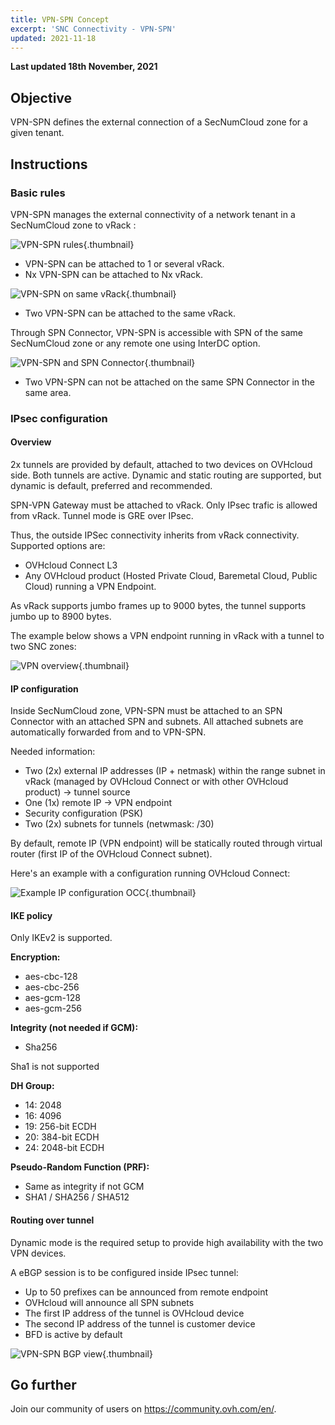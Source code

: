 ```yaml
---
title: VPN-SPN Concept
excerpt: 'SNC Connectivity - VPN-SPN'
updated: 2021-11-18
---
```


**Last updated 18th November, 2021**

## Objective

VPN-SPN defines the external connection of a SecNumCloud zone for a given tenant.

## Instructions

### Basic rules

VPN-SPN manages the external connectivity of a network tenant in a SecNumCloud zone to vRack :

![VPN-SPN rules](images/SNC-Elligibility-Rules-2.svg){.thumbnail}

* VPN-SPN can be attached to 1 or several vRack.
* Nx VPN-SPN can be attached to Nx vRack.

![VPN-SPN on same vRack](images/SNC-Elligibility-Rules-1.svg){.thumbnail}

* Two VPN-SPN can be attached to the same vRack.

Through SPN Connector, VPN-SPN is accessible with SPN of the same SecNumCloud zone or any remote one using InterDC option.

![VPN-SPN and SPN Connector](images/spn-connector-rules-vpn.svg){.thumbnail}

* Two VPN-SPN can not be attached on the same SPN Connector in the same area.

### IPsec configuration

#### Overview

2x tunnels are provided by default, attached to two devices on OVHcloud side. Both tunnels are active. Dynamic and static routing are supported, but dynamic is default, preferred and recommended.

SPN-VPN Gateway must be attached to vRack. Only IPsec trafic is allowed from vRack. Tunnel mode is GRE over IPsec.

Thus, the outside IPSec connectivity inherits from vRack connectivity. Supported options are:

* OVHcloud Connect L3
* Any OVHcloud product (Hosted Private Cloud, Baremetal Cloud, Public Cloud) running a VPN Endpoint.

As vRack supports jumbo frames up to 9000 bytes, the tunnel supports jumbo up to 8900 bytes.

The example below shows a VPN endpoint running in vRack with a tunnel to two SNC zones:

![VPN overview](images/SNC-SPN-VPN-vrack-v0.svg){.thumbnail}

#### IP configuration

Inside SecNumCloud zone, VPN-SPN must be attached to an SPN Connector with an attached SPN and subnets. All attached subnets are automatically forwarded from and to VPN-SPN.

Needed information:

* Two (2x) external IP addresses (IP + netmask) within the range subnet in vRack (managed by OVHcloud Connect or with other OVHcloud product) → tunnel source
* One (1x) remote IP → VPN endpoint
* Security configuration (PSK)
* Two (2x) subnets for tunnels (netwmask: /30)

By default, remote IP (VPN endpoint) will be statically routed through virtual router (first IP of the OVHcloud Connect subnet).

Here's an example with a configuration running OVHcloud Connect:

![Example IP configuration OCC](images/SNC-SPN-VPN-Routing-v0.svg){.thumbnail}

#### IKE policy

Only IKEv2 is supported.

**Encryption:**

* aes-cbc-128
* aes-cbc-256
* aes-gcm-128
* aes-gcm-256

**Integrity (not needed if GCM):**

* Sha256

Sha1 is not supported

**DH Group:**

* 14: 2048
* 16: 4096
* 19: 256-bit ECDH
* 20: 384-bit ECDH
* 24: 2048-bit ECDH

**Pseudo-Random Function (PRF):**

* Same as integrity if not GCM
* SHA1 / SHA256 / SHA512

#### Routing over tunnel

Dynamic mode is the required setup to provide high availability with the two VPN devices.

A eBGP session is to be configured inside IPsec tunnel:

* Up to 50 prefixes can be announced from remote endpoint
* OVHcloud will announce all SPN subnets
* The first IP address of the tunnel is OVHcloud device
* The second IP address of the tunnel is customer device
* BFD is active by default

![VPN-SPN BGP view](images/SNC-SPN-VPN-BGP-v0.svg){.thumbnail}

## Go further

Join our community of users on <https://community.ovh.com/en/>.
